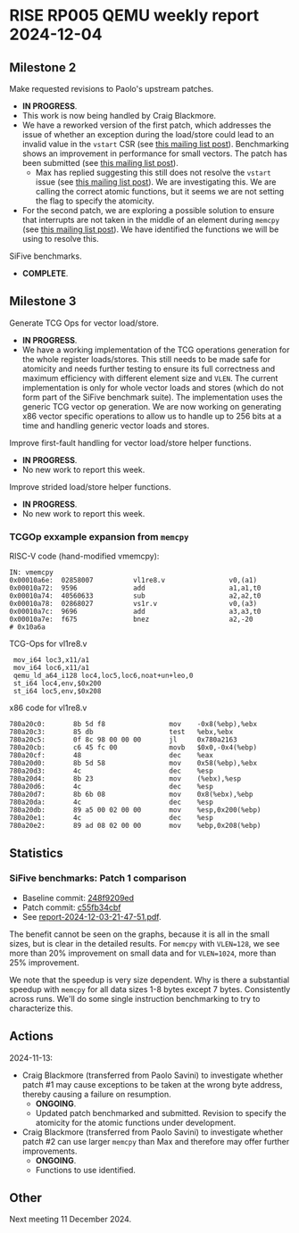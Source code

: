# RISE RP005 QEMU weekly report 2024-12-04

## Milestone 2

Make requested revisions to Paolo's upstream patches.
- **IN PROGRESS**.
- This work is now being handled by Craig Blackmore.
- We have a reworked version of the first patch, which addresses the issue of whether an exception  during the load/store could lead to an invalid value in the `vstart` CSR (see [this mailing list post](https://lists.nongnu.org/archive/html/qemu-devel/2024-11/msg03037.html)). Benchmarking shows an improvement in performance for small vectors. The patch has been submitted (see [this mailing list post](https://lists.nongnu.org/archive/html/qemu-riscv/2024-12/msg00080.html)).
  - Max has replied suggesting this still does not resolve the `vstart` issue (see [this mailing list post](https://lists.nongnu.org/archive/html/qemu-devel/2024-12/msg00812.html)).  We are investigating this.  We are calling the correct atomic functions, but it seems we are not setting the flag to specify the atomicity.
- For the second patch, we are exploring a possible solution to ensure that interrupts are not taken in the middle of an element during `memcpy` (see [this mailing list post](https://lists.nongnu.org/archive/html/qemu-devel/2024-11/msg03111.html)).  We have identified the functions we will be using to resolve this.

SiFive benchmarks.
- **COMPLETE**.

## Milestone 3

Generate TCG Ops for vector load/store.
- **IN PROGRESS**.
- We have a working implementation of the TCG operations generation for the whole register loads/stores.  This still needs to be made safe for atomicity and needs further testing to ensure its full correctness and maximum efficiency with different element size and `VLEN`.  The current implementation is only for whole vector loads and stores (which do not form part of the SiFive benchmark suite). The implementation uses the generic TCG vector op generation.  We are now working on generating x86 vector specific operations to allow us to handle up to 256 bits at a time and handling generic vector loads and stores.

Improve first-fault handling for vector load/store helper functions.
- **IN PROGRESS**.
- No new work to report this week.

Improve strided load/store helper functions.
- **IN PROGRESS**.
- No new work to report this week.

### TCGOp exxample expansion from `memcpy`

RISC-V code (hand-modified vmemcpy):
```
IN: vmemcpy
0x00010a6e:  02858007          vl1re8.v                v0,(a1)
0x00010a72:  9596              add                     a1,a1,t0
0x00010a74:  40560633          sub                     a2,a2,t0
0x00010a78:  02868027          vs1r.v                  v0,(a3)
0x00010a7c:  9696              add                     a3,a3,t0
0x00010a7e:  f675              bnez                    a2,-20                  # 0x10a6a
```

TCG-Ops for vl1re8.v
```
 mov_i64 loc3,x11/a1
 mov_i64 loc6,x11/a1
 qemu_ld_a64_i128 loc4,loc5,loc6,noat+un+leo,0
 st_i64 loc4,env,$0x200
 st_i64 loc5,env,$0x208
```

x86 code for vl1re8.v
```
780a20c0:       8b 5d f8                mov    -0x8(%ebp),%ebx
780a20c3:       85 db                   test   %ebx,%ebx
780a20c5:       0f 8c 98 00 00 00       jl     0x780a2163
780a20cb:       c6 45 fc 00             movb   $0x0,-0x4(%ebp)
780a20cf:       48                      dec    %eax
780a20d0:       8b 5d 58                mov    0x58(%ebp),%ebx
780a20d3:       4c                      dec    %esp
780a20d4:       8b 23                   mov    (%ebx),%esp
780a20d6:       4c                      dec    %esp
780a20d7:       8b 6b 08                mov    0x8(%ebx),%ebp
780a20da:       4c                      dec    %esp
780a20db:       89 a5 00 02 00 00       mov    %esp,0x200(%ebp)
780a20e1:       4c                      dec    %esp
780a20e2:       89 ad 08 02 00 00       mov    %ebp,0x208(%ebp)
```

## Statistics

### SiFive benchmarks: Patch 1 comparison

- Baseline commit: [248f9209ed](https://github.com/craigblackmore/rise-rvv-tcg-qemu/commit/248f9209edfd289e7d97fb323e5075ccd55cc157)
- Patch commit: [c55fb34cbf](https://github.com/craigblackmore/rise-rvv-tcg-qemu/commit/c55fb34cbfc225dd61d8b8bbeb1be4b813bfb9d7)
- See [report-2024-12-03-21-47-51.pdf](./strmem-reports/report-2024-12-03-21-47-51.pdf).

The benefit cannot be seen on the graphs, because it is all in the small sizes, but is clear in the detailed results.  For `memcpy` with `VLEN=128`, we see more than 20% improvement on small data and for `VLEN=1024`, more than 25% improvement.

We note that the speedup is very size dependent.  Why is there a substantial speedup with `memcpy` for all data sizes 1-8 bytes except 7 bytes.  Consistently across runs.  We'll do some single instruction benchmarking to try to characterize this.

## Actions

2024-11-13:
- Craig Blackmore (transferred from Paolo Savini) to investigate whether patch #1 may cause exceptions to be taken at the wrong byte address, thereby causing a failure on resumption.
  - **ONGOING**.
  - Updated patch benchmarked and submitted. Revision to specify the atomicity for the atomic functions under development.
- Craig Blackmore (transferred from Paolo Savini) to investigate whether patch #2 can use larger `memcpy` than Max and therefore may offer further improvements.
  - **ONGOING**.
  - Functions to use identified.

## Other

Next meeting 11 December 2024.
